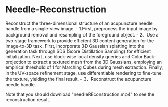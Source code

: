 # Needle-Reconstruction
Reconstruct the three-dimensional structure of an acupuncture needle handle from a single-view image.
    - 1.First, preprocess the input image by background removal and resampling of the foreground object.
    - 2、Use a two-stage framework to provide efficient 3D content generation for the Image-to-3D task. First, incorporate 3D Gaussian splatting into the generation task through SDS (Score Distillation Sampling) for efficient initialization. Next, use block-wise local density queries and Color Back-projection to extract a textured mesh from the 3D Gaussians, employing an empirical threshold of 1 for Marching Cubes during mesh extraction. Finally, in the UV-space refinement stage, use differentiable rendering to fine-tune the texture, yielding the final result.
    - 3、Reconstruct the acupuncture needle handle.


Note that you should download "needleREconstruction.mp4" to see the reconstruction result.
